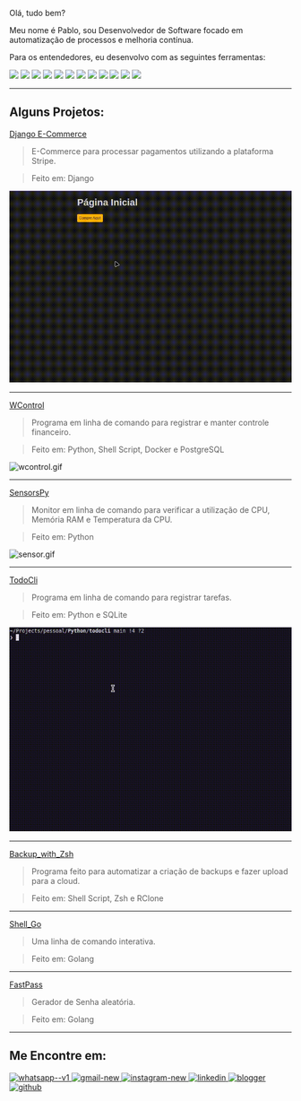Olá, tudo bem?

Meu nome é Pablo, sou Desenvolvedor de Software focado em automatização de processos e melhoria contínua.

Para os entendedores, eu desenvolvo com as seguintes ferramentas:
<p>
	<img src="https://cdn.jsdelivr.net/gh/devicons/devicon@latest/icons/bash/bash-original.svg" width="60" />
	<img src="https://cdn.jsdelivr.net/gh/devicons/devicon@latest/icons/python/python-plain-wordmark.svg" width="60" />
	<img src="https://cdn.jsdelivr.net/gh/devicons/devicon@latest/icons/go/go-original-wordmark.svg" width="60" />
	<img src="https://cdn.jsdelivr.net/gh/devicons/devicon@latest/icons/javascript/javascript-original.svg" width="60" />
	<img src="https://cdn.jsdelivr.net/gh/devicons/devicon@latest/icons/django/django-plain-wordmark.svg" width="60" />
	<img src="https://cdn.jsdelivr.net/gh/devicons/devicon@latest/icons/hugo/hugo-plain-wordmark.svg" width="60" />
	<img src="https://cdn.jsdelivr.net/gh/devicons/devicon@latest/icons/vscode/vscode-original.svg" width="60" />
	<img src="https://cdn.jsdelivr.net/gh/devicons/devicon@latest/icons/vim/vim-original.svg" width="60" />
    <img src="https://cdn.jsdelivr.net/gh/devicons/devicon@latest/icons/oracle/oracle-original.svg" width="60"/>
    <img src="https://cdn.jsdelivr.net/gh/devicons/devicon@latest/icons/microsoftsqlserver/microsoftsqlserver-original-wordmark.svg" width="60"/>
    <img src="https://cdn.jsdelivr.net/gh/devicons/devicon@latest/icons/postgresql/postgresql-original-wordmark.svg" width="60"/>
    <img src="https://cdn.jsdelivr.net/gh/devicons/devicon@latest/icons/mysql/mysql-plain-wordmark.svg" width="60"/>
</p>

---

## Alguns Projetos:

[Django E-Commerce](https://github.com/pablodeas/django_ecommerce_stripe "DjangoE-Commerce")
> E-Commerce para processar pagamentos utilizando a plataforma Stripe.

> Feito em: Django

![ecommerce.gif](./src/ecommerce_stripe.gif)

---

[WControl](https://github.com/pablodeas/wcontrol_cli "WControl")
> Programa em linha de comando para registrar e manter controle financeiro.

> Feito em: Python, Shell Script, Docker e PostgreSQL

![wcontrol.gif](./src/wcontrol.gif)

---

[SensorsPy](https://github.com/pablodeas/hardware-sensors "SensorsPy")
> Monitor em linha de comando para verificar a utilização de CPU, Memória RAM e Temperatura da CPU.

> Feito em: Python

![sensor.gif](./src/sensor.gif)

---

[TodoCli](https://github.com/pablodeas/todo_cli "TodoCli")
> Programa em linha de comando para registrar tarefas.

> Feito em: Python e SQLite

![cli.gif](./src/todo_cli.gif)

---

[Backup_with_Zsh](https://github.com/pablodeas/backup_with_zsh "Backup_with_Zsh")
> Programa feito para automatizar a criação de backups e fazer upload para a cloud.

> Feito em: Shell Script, Zsh e RClone

---

[Shell_Go](https://github.com/pablodeas/shell-go "Shell_Go")
> Uma linha de comando interativa.

> Feito em: Golang

---

[FastPass](https://github.com/pablodeas/fast_pass "FastPass")
> Gerador de Senha aleatória.

> Feito em: Golang

---

## Me Encontre em:

<p>
	<a href="https://api.whatsapp.com/send?phone=5521966916139" target="_blank" rel="noopener noreferrer">
	  <img width="48" height="48" src="https://img.icons8.com/color/48/whatsapp--v1.png" alt="whatsapp--v1">
	</a>
	<a href="mailto:pablodeas@gmail.com" target="_blank" rel="noopener noreferrer">
	  <img width="48" height="48" src="https://img.icons8.com/color/48/gmail-new.png" alt="gmail-new"/>
	</a>
	<a href="https://www.instagram.com/pablodeas" target="_blank" rel="noopener noreferrer">
	  <img width="48" height="48" src="https://img.icons8.com/fluency/48/instagram-new.png" alt="instagram-new"/>
	</a>
	<a href="https://linkedin.com.br/in/pablodeas" target="_blank" rel="noopener noreferrer">
	  <img width="48" height="48" src="https://img.icons8.com/fluency/48/linkedin.png" alt="linkedin"/>
	</a>
	<a href="https://pabo-dev.netlify.app/" target="_blank" rel="noopener noreferrer">
		<img width="48" height="48" src="https://img.icons8.com/color/48/blogger.png" alt="blogger" alt="external-blog-digital-marketing-flatart-icons-lineal-color-flatarticons"/>
	</a>
	<a href="https://github.com/pablodeas" target="_blank" rel="noopener noreferrer">
		<img width="48" height="48" src="https://img.icons8.com/fluency/48/github.png" alt="github"/>
	</a>
</p>